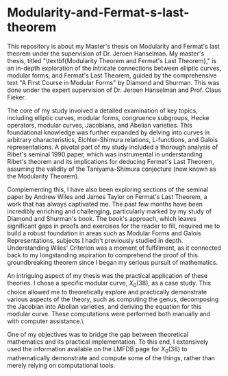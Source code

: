 # Modularity-and-Fermat-s-last-theorem
This repository is about my Master's thesis on Modularity and Fermat's last theorem under the supervision of Dr. Jeroen Hanselman. 
My master's thesis, titled "\textbf{Modularity Theorem and Fermat's Last Theorem}," is an in-depth exploration of the intricate connections between elliptic curves, modular forms, and Fermat's Last Theorem, guided by the comprehensive text "A First Course in Modular Forms" by Diamond and Shurman. This was done under the expert supervision of Dr. Jeroen Hanselman and Prof. Claus Fieker. 

The core of my study involved a detailed examination of key topics, including elliptic curves, modular forms, congruence subgroups, Hecke operators, modular curves, Jacobians, and Abelian varieties. This foundational knowledge was further expanded by delving into curves in arbitrary characteristics, Eichler-Shimura relations, L-functions, and Galois representations. A pivotal part of my study included a thorough analysis of Ribet's seminal 1990 paper, which was instrumental in understanding Ribet's theorem and its implications for deducing Fermat's Last Theorem, assuming the validity of the Taniyama-Shimura conjecture (now known as the Modularity Theorem). 

Complementing this, I have also been exploring sections of the seminal paper by Andrew Wiles and James Taylor on Fermat's Last Theorem, a work that has always captivated me. The past few months have been incredibly enriching and challenging, particularly marked by my study of Diamond and Shurman's book. The book's approach, which leaves significant gaps in proofs and exercises for the reader to fill, required me to build a robust foundation in areas such as Modular Forms and Galois Representations, subjects I hadn't previously studied in depth. Understanding Wiles' Criterion was a moment of fulfillment, as it connected back to my longstanding aspiration to comprehend the proof of this groundbreaking theorem since I began my serious pursuit of mathematics.

An intriguing aspect of my thesis was the practical application of these theories. I chose a specific modular curve, $X_0(38)$, as a case study. This choice allowed me to theoretically explore and practically demonstrate various aspects of the theory, such as computing the genus, decomposing the Jacobian into Abelian varieties, and deriving the equation for this modular curve. These computations were performed both manually and with computer assistance.\\

One of my objectives was to bridge the gap between theoretical mathematics and its practical implementation. To this end, I extensively used the information available on the LMFDB page for $X_0(38)$ to mathematically demonstrate and compute some of the things, rather than merely relying on computational tools. 
